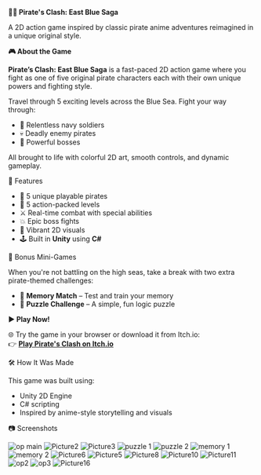**🏴‍☠️ Pirate's Clash: East Blue Saga**

A 2D action game inspired by classic pirate anime adventures reimagined in a unique original style.

**🎮 About the Game**

**Pirate’s Clash: East Blue Saga** is a fast-paced 2D action game where you fight as one of five original pirate characters each with their own unique powers and fighting style.  

Travel through 5 exciting levels across the Blue Sea. Fight your way through:

- 👮 Relentless navy soldiers  
- 💀 Deadly enemy pirates  
- 👹 Powerful bosses  

All brought to life with colorful 2D art, smooth controls, and dynamic gameplay.

🎯 Features

- 🏴 5 unique playable pirates  
- 🌊 5 action-packed levels  
- ⚔️ Real-time combat with special abilities  
- 💥 Epic boss fights  
- 🎨 Vibrant 2D visuals  
- 🕹️ Built in **Unity** using **C#**

🎁 Bonus Mini-Games

When you're not battling on the high seas, take a break with two extra pirate-themed challenges:

- 🧠 **Memory Match** – Test and train your memory  
- 🧩 **Puzzle Challenge** – A simple, fun logic puzzle  

**▶️ Play Now!**

🌐 Try the game in your browser or download it from Itch.io:  
👉 [**Play Pirate's Clash on Itch.io**](https://isha-syklz.itch.io/pirates-clash-east-blue-saga)

🛠️ How It Was Made

This game was built using:

- Unity 2D Engine  
- C# scripting 
- Inspired by anime-style storytelling and visuals

📷 Screenshots

![op main](https://github.com/user-attachments/assets/f005e615-0df3-4d9c-a805-6c0d9abbd409)
![Picture2](https://github.com/user-attachments/assets/f0abba9e-fd68-4004-801e-ed61e09d18a4)
![Picture3](https://github.com/user-attachments/assets/c182df2a-3ec0-4d5d-9417-ac09dce6974e)
![puzzle 1](https://github.com/user-attachments/assets/4512aec5-cf20-48b9-83e4-8eb3b25defd7)
![puzzle 2](https://github.com/user-attachments/assets/5b1e4cb5-bac9-407b-a20d-beaa3fbda221)
![memory 1](https://github.com/user-attachments/assets/4908e7c3-296a-4263-b44d-613c4eab3b48)
![memory 2](https://github.com/user-attachments/assets/5c2a95bb-ab2d-4462-95a7-291a8329dbbe)
![Picture6](https://github.com/user-attachments/assets/e875714e-0918-4199-8e07-3a4bb1ec6f6c)
![Picture5](https://github.com/user-attachments/assets/289ba4d0-2961-4d32-a7bf-be002074ec74)
![Picture8](https://github.com/user-attachments/assets/2c8fe9c4-a1c8-4dea-b814-74ced1eb280e)
![Picture10](https://github.com/user-attachments/assets/d56e3948-bcc3-42fb-b3bb-91a07fdb03df)
![Picture11](https://github.com/user-attachments/assets/6247299c-3775-47c1-82f9-638c6c499022)
![op2](https://github.com/user-attachments/assets/fca49b36-6ae9-4d90-89b9-f6c505b32b5a)
![op3](https://github.com/user-attachments/assets/2be9adf0-5a50-4a4f-b4e6-a26ad00648cc)
![Picture16](https://github.com/user-attachments/assets/ac190865-598f-4209-81e3-edc43a1b14c9)


